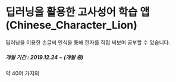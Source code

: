 # 딥러닝을 활용한 고사성어 학습 앱 (Chinese_Character_Lion)

딥러닝을 이용한 손글씨 인식을 통해 한자를 직접 써보며 공부할 수 있습니다.

##### 개발 기간 : 2019.12.24 ~ (개발 중)

약 40여 가지의 
